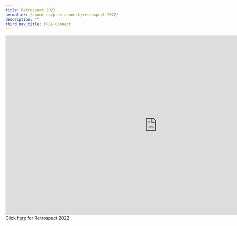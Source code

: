 ```yaml
---
title: Retrospect 2022
permalink: /about-us/prss-connect/retrospect-2022/
description: ""
third_nav_title: PRSS Connect
---
```

<iframe allowfullscreen="true" height="569" width="960" frameborder="0" src="https://docs.google.com/presentation/d/e/2PACX-1vS3b8rVrsivl3nRFzshjjLtUMRmTiEIKuTlOXxi8OhgpP8_EV3OGQXye-jAw1J4PMz7zJm6PJQ-SsPq/embed?start=false&amp;loop=false&amp;delayms=60000"></iframe>
Click&nbsp;<a href="https://docs.google.com/presentation/d/e/2PACX-1vS3b8rVrsivl3nRFzshjjLtUMRmTiEIKuTlOXxi8OhgpP8_EV3OGQXye-jAw1J4PMz7zJm6PJQ-SsPq/pub?start=false&amp;loop=false&amp;delayms=60000" target="_blank">here</a>&nbsp;for Retrospect 2022